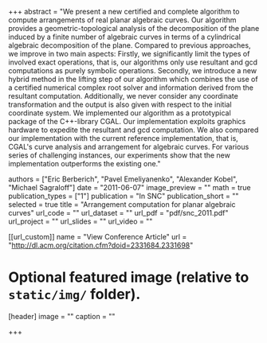 +++
abstract = "We present a new certified and complete algorithm to compute arrangements of real planar algebraic curves. Our algorithm provides a geometric-topological analysis of the decomposition of the plane induced by a finite number of algebraic curves in terms of a cylindrical algebraic decomposition of the plane. Compared to previous approaches, we improve in two main aspects: Firstly, we significantly limit the types of involved exact operations, that is, our algorithms only use resultant and gcd computations as purely symbolic operations. Secondly, we introduce a new hybrid method in the lifting step of our algorithm which combines the use of a certified numerical complex root solver and information derived from the resultant computation. Additionally, we never consider any coordinate transformation and the output is also given with respect to the initial coordinate system. We implemented our algorithm as a prototypical package of the C++-library CGAL. Our implementation exploits graphics hardware to expedite the resultant and gcd computation. We also compared our implementation with the current reference implementation, that is, CGAL's curve analysis and arrangement for algebraic curves. For various series of challenging instances, our experiments show that the new implementation outperforms the existing one."

authors = ["Eric Berberich", "Pavel Emeliyanenko", "Alexander Kobel", "Michael Sagraloff"]
date = "2011-06-07"
image_preview = ""
math = true
publication_types = ["1"]
publication = "In SNC"
publication_short = ""
selected = true
title = "Arrangement computation for planar algebraic curves"
url_code = ""
url_dataset = ""
url_pdf = "pdf/snc_2011.pdf"
url_project = ""
url_slides = ""
url_video = ""

[[url_custom]]
name = "View Conference Article"
url = "http://dl.acm.org/citation.cfm?doid=2331684.2331698"

# Optional featured image (relative to `static/img/` folder).
[header]
image = ""
caption = ""

+++
